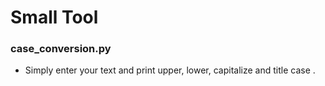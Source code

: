 # Small Tool
### case_conversion.py
- Simply enter your text and print upper, lower, capitalize  and title case .
